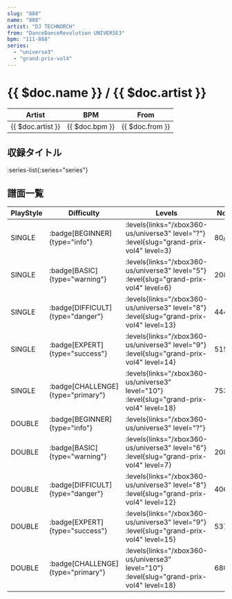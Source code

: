 ```yaml
---
slug: "888"
name: "888"
artist: "DJ TECHNORCH"
from: "DanceDanceRevolution UNIVERSE3"
bpm: "111-888"
series:
  - "universe3"
  - "grand-prix-vol4"
---
```


# {{ $doc.name }} / {{ $doc.artist }}

|Artist|BPM|From|
|------|---|----|
|{{ $doc.artist }}|{{ $doc.bpm }}|{{ $doc.from }}|

## 収録タイトル

:series-list{:series="series"}

## 譜面一覧

|PlayStyle|Difficulty|Levels|Notes|Movie|
|---------|----------|------|-----|-----|
|SINGLE| :badge[BEGINNER]{type="info"}|<div class="field is-grouped is-grouped-multiline"> :levels{links="/xbox360-us/universe3" level="?"} :level{slug="grand-prix-vol4" level=3}</div>|80/6||
|SINGLE| :badge[BASIC]{type="warning"}|<div class="field is-grouped is-grouped-multiline"> :levels{links="/xbox360-us/universe3" level="5"} :level{slug="grand-prix-vol4" level=6}</div>|208/10||
|SINGLE| :badge[DIFFICULT]{type="danger"}|<div class="field is-grouped is-grouped-multiline"> :levels{links="/xbox360-us/universe3" level="8"} :level{slug="grand-prix-vol4" level=13}</div>|444/24||
|SINGLE| :badge[EXPERT]{type="success"}|<div class="field is-grouped is-grouped-multiline"> :levels{links="/xbox360-us/universe3" level="9"} :level{slug="grand-prix-vol4" level=14}</div>|515/11||
|SINGLE| :badge[CHALLENGE]{type="primary"}|<div class="field is-grouped is-grouped-multiline"> :levels{links="/xbox360-us/universe3" level="10"} :level{slug="grand-prix-vol4" level=18}</div>|753/25||
|DOUBLE| :badge[BEGINNER]{type="info"}|<div class="field is-grouped is-grouped-multiline"> :levels{links="/xbox360-us/universe3" level="?"}</div>|||
|DOUBLE| :badge[BASIC]{type="warning"}|<div class="field is-grouped is-grouped-multiline"> :levels{links="/xbox360-us/universe3" level="6"} :level{slug="grand-prix-vol4" level=7}</div>|208/10||
|DOUBLE| :badge[DIFFICULT]{type="danger"}|<div class="field is-grouped is-grouped-multiline"> :levels{links="/xbox360-us/universe3" level="8"} :level{slug="grand-prix-vol4" level=12}</div>|406/11||
|DOUBLE| :badge[EXPERT]{type="success"}|<div class="field is-grouped is-grouped-multiline"> :levels{links="/xbox360-us/universe3" level="9"} :level{slug="grand-prix-vol4" level=15}</div>|537/21||
|DOUBLE| :badge[CHALLENGE]{type="primary"}|<div class="field is-grouped is-grouped-multiline"> :levels{links="/xbox360-us/universe3" level="10"} :level{slug="grand-prix-vol4" level=18}</div>|680/12||
